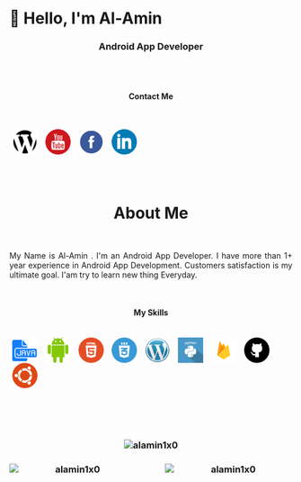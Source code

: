 <h1> 👋 Hello, I'm Al-Amin</h1>

<h3 align="center">Android App Developer</h3></br>

<br/>

<h4 align="center">Contact Me</h4></br>


<!-- Contact me section starts here  -->
[<img align="center" alt="website" title="website" width="45" hspace="5" src="./images/website.svg" />][website]
[<img align="center" alt="youtube" title="youtube link" width="45" hspace="5" src="./images/youtube.svg" />][youtube]
[<img align="center" alt="facebook" title="facebook" width="45" hspace="5" src="./images/facebook.svg" />][facebook]
[<img align="center" alt="linkedin" title="linkedin" width="45" hspace="5" src="./images/linkedin.svg" />][linkedin]
<br />
<br />

<!-- Contact me section ends here  -->
<br/>

<!-- about-me section starts here  -->

<h1 align="center">About Me</h1></br>

<p align="justify">
My Name is Al-Amin . I'm an Android App Developer. I have more than 1+ year experience in Android App Development. Customers satisfaction is my ultimate goal. I'am try to learn new thing Everyday.</p>
<br />
<!-- about-me section ends here  -->



<!-- web related skills section starts here  -->

<h4 align="center">My Skills</h4></br>
<img align="center" alt="java"  width="45" hspace="5" src="./images/java.svg" />
<img align="center" alt="android"  width="45" hspace="5" src="./images/android.svg" />
<img align="center" alt="html5" width="45" hspace="5" src="./images/html5.svg" />
<img align="center" alt="css3" width="45" hspace="5" src="./images/css3.svg" />
<img align="center" alt="wordpress" width="45" hspace="5" src="./images/wordpress.png" />
<img align="center" alt="python" width="45" hspace="5" src="./images/python.svg" />
<img align="center" alt="firebase" width="45" hspace="5" src="./images/firebase.png" />
<img align="center" alt="github" width="45" hspace="5" src="./images/github.svg" />
<img align="center" alt="ubuntu" width="45" hspace="5" src="./images/ubuntu.png" />

<br />
<br />
<br/>
<br/>


<!-- web related skills section ends here  -->
<br/>

<!-- github stats starts here  -->

<!-- [![Top Langs](https://github-readme-stats.vercel.app/api/top-langs/?username=alamin1x0)](https://github.com/anuraghazra/github-readme-stats)



![GitHub stats](https://github-readme-stats.vercel.app/api?username=alamin1x0&show_icons=true)  
<br/> -->


<h3 align="center">
  <img height=auto width=45% src="https://github-readme-stats.vercel.app/api/top-langs?username=alamin1x0&show_icons=true&locale=en&layout=compact" alt="alamin1x0" />

</h3>

<h3 align="center">
<img  align="left"  width=45% src="https://github-readme-streak-stats.herokuapp.com/?user=alamin1x0" alt="alamin1x0"/>


<img align="right" height=auto width=45% src="https://github-readme-stats.vercel.app/api?username=alamin1x0&show_icons=true" alt="alamin1x0"/>
</h3>

<!-- github stats ends here  -->

<br/>






<!-- Links section starts here -->

[website]: https://developer-alamin.web.app/
[youtube]: https://www.youtube.com/channel/UCUl5pj84NxFiglFduWqBkKw
[facebook]: https://www.facebook.com/alamin1x0
[linkedin]: https://www.linkedin.com/in/alamin1x0/
[github]: https://github.com/alamin1x0


<!-- Links section ends here -->
